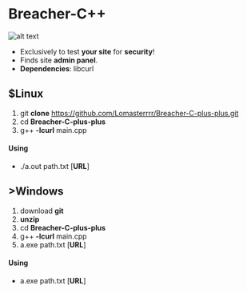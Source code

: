 # Breacher-C++
![alt text](https://i.imgur.com/IvKtjjW.png)

 - Exclusively to test **your site** for **security**!
 - Finds site **admin panel**.
 - **Dependencies**: libcurl
 
## $Linux
1.  git **clone** https://github.com/Lomasterrrr/Breacher-C-plus-plus.git
2.  cd **Breacher-C-plus-plus**
3.  g++ **-lcurl** main.cpp

#### Using
 - ./a.out path.txt [**URL**]


## >Windows
1. download **git**
2. **unzip**
3. cd **Breacher-C-plus-plus**
4. g++ **-lcurl** main.cpp
5. a.exe path.txt [**URL**]

#### Using
 -  a.exe path.txt [**URL**]
